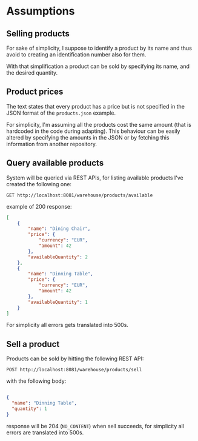 # Assumptions

## Selling products

For sake of simplicity, I suppose to identify a product by its name and thus avoid to creating an identification number also for them.

With that simplification a product can be sold by specifying its name, and the desired quantity.

## Product prices

The text states that every product has a price but is not specified in the JSON format of the `products.json` example.

For simplicity, I'm assuming all the products cost the same amount (that is hardcoded in the code during adapting). 
This behaviour can be easily altered by specifying the amounts in the JSON or by fetching this information from another repository.

## Query available products

System will be queried via REST APIs, for listing available products I've created the following one:

```
GET http://localhost:8081/warehouse/products/available
```

example of 200 response:

```json
[
    {
        "name": "Dining Chair",
        "price": {
            "currency": "EUR",
            "amount": 42
        },
        "availableQuantity": 2
    },
    {
        "name": "Dinning Table",
        "price": {
            "currency": "EUR",
            "amount": 42
        },
        "availableQuantity": 1
    }
]
``` 

For simplicity all errors gets translated into 500s.

## Sell a product

Products can be sold by hitting the following REST API:

```
POST http://localhost:8081/warehouse/products/sell
```

with the following body:

```json

{
  "name": "Dinning Table",
  "quantity": 1
}
```

response will be 204 (`NO_CONTENT`) when sell succeeds, for simplicity all errors are translated into 500s.
